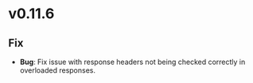 # v0.11.6

## Fix

- **Bug**: Fix issue with response headers not being checked correctly in overloaded responses.
